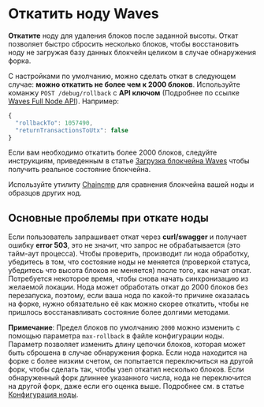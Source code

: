 # Откатить ноду Waves

**Откатите** ноду для удаления блоков после заданной высоты. Откат позволяет быстро сбросить несколько блоков, чтобы восстановить ноду не загружая базу данных блокчейн целиком в случае обнаружения форка.

С настройками по умолчанию, можно сделать откат в следующем случае: **можно откатить не более чем к 2000 блоков**. Используйте команжу `POST /debug/rollback` с **API ключом** \(Подробнее по ссылке [Waves Full Node API](https://nodes.wavesplatform.com/api-docs/index.html#!/debug/rollback)\). Например:

```js
{
  "rollbackTo": 1057490,
  "returnTransactionsToUtx": false
}
```

Если вам необходимо откатить более 2000 блоков, следуйте инструкциям, приведенным в статье [Загрузка блокчейна Waves](/ru/waves-node/options-for-getting-actual-blockchain) чтобы получить реальное состояние блокчейна.

Используйте утилиту [Chaincmp](https://github.com/wavesplatform/gowaves/releases/tag/v0.1.2) для сравнения блокчейна вашей ноды и образцов других нод.

## Основные проблемы при откате ноды

Если пользователь запрашивает откат через **curl/swagger** и получает ошибку **error 503**, это не значит, что запрос не обрабатывается (это тайм-аут процесса). Чтобы проверить, производит ли нода обработку, убедитесь в том, что состояние ноды не меняется (проверкой статуса, убедитесь что высота блоков не меняется) после того, как начат откат. Потребуется некоторое время, чтобы снова начать синхронизацию из желаемой локации.
Нода может обработать откат до 2000 блоков без перезапуска, поэтому, если ваша нода по какой-то причине оказалась на форке, нужно обязательно её как можно скорее откатить, чтобы не пришлось восстанавливать состояние более долгими методами.

**Примечание**: Предел блоков по умолчанию `2000` можно изменить с помощью параметра `max-rollback` в файле конфигурации ноды. Параметр позволяет изменить длину цепочки блоков, которая может быть сброшена в случае обнаружения форка. Если нода находится на форке с более низким счетом, он попытается переключиться на другой форк, чтобы сделать так, чтобы узел откатил несколько блоков. Если обнаруженный форк длиннее указанного числа, нода не переключится на другой форк, даже если его оценка выше. Подробнее см. в статье [Конфигурация ноды](/ru/waves-node/node-configuration).
